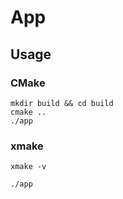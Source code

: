 # App

## Usage

### CMake

```shell
mkdir build && cd build
cmake ..
./app
```

### xmake

```shell
xmake -v

./app
```
